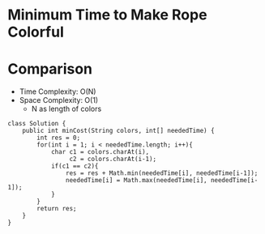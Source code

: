 # Minimum Time to Make Rope Colorful
# Comparison
* Time Complexity: O(N)
* Space Complexity: O(1)
	* N as length of colors
```
class Solution {
    public int minCost(String colors, int[] neededTime) {
        int res = 0;
        for(int i = 1; i < neededTime.length; i++){
            char c1 = colors.charAt(i),
                 c2 = colors.charAt(i-1);
            if(c1 == c2){
                res = res + Math.min(neededTime[i], neededTime[i-1]);
                neededTime[i] = Math.max(neededTime[i], neededTime[i-1]);
            }
        }
        return res;
    }
}
```